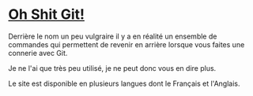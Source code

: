 # [Oh Shit Git!](https://ohshitgit.com/fr)

Derrière le nom un peu vulgraire il y a en réalité un ensemble de commandes qui permettent de revenir en arrière lorsque vous faites une connerie avec Git.

Je ne l'ai que très peu utilisé, je ne peut donc vous en dire plus.

Le site est disponible en plusieurs langues dont le Français et l'Anglais.